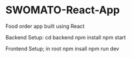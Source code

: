 # SWOMATO-React-App
Food order app built using React

Backend Setup:
cd backend
npm install
npm start

Frontend Setup;
in root
npm insall
npm run dev
